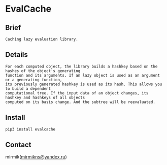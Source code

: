 # EvalCache

## Brief
	Caching lazy evaluation library.

## Details
	For each computed object, the library builds a hashkey based on the hashes of the object's generating 
	function and its arguments. If an lazy object is used as an argument or a generating function, 
	its previously generated hashkey is used as its hash. This allows you to build a dependent 
	computational tree. If the input data of an object changes, its hashkey and hashkeys of all objects 
	computed on its basis change. And the subtree will be reevaluated.

## Install
```pip3 install evalcache```

## Contact
mirmik(mirmikns@yandex.ru)
